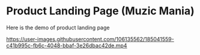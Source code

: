 <h1>Product Landing Page (Muzic Mania)</h1>
<p>Here is the demo of product landing page</p>

https://user-images.githubusercontent.com/106135562/185041559-c41b995c-fb6c-4048-bbaf-3e26dbac42de.mp4

